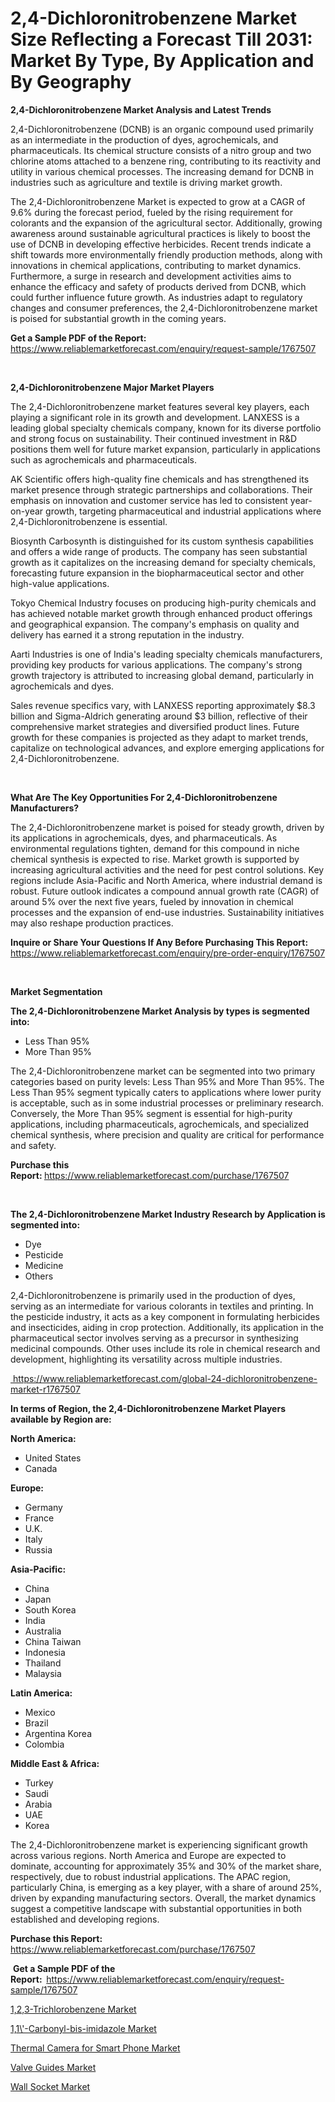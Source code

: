 <p><h1>2,4-Dichloronitrobenzene Market Size Reflecting a Forecast Till 2031: Market By Type, By Application and By Geography</h1></p><p><strong>2,4-Dichloronitrobenzene Market Analysis and Latest Trends</strong></p>
<p><p>2,4-Dichloronitrobenzene (DCNB) is an organic compound used primarily as an intermediate in the production of dyes, agrochemicals, and pharmaceuticals. Its chemical structure consists of a nitro group and two chlorine atoms attached to a benzene ring, contributing to its reactivity and utility in various chemical processes. The increasing demand for DCNB in industries such as agriculture and textile is driving market growth.</p><p>The 2,4-Dichloronitrobenzene Market is expected to grow at a CAGR of 9.6% during the forecast period, fueled by the rising requirement for colorants and the expansion of the agricultural sector. Additionally, growing awareness around sustainable agricultural practices is likely to boost the use of DCNB in developing effective herbicides. Recent trends indicate a shift towards more environmentally friendly production methods, along with innovations in chemical applications, contributing to market dynamics. Furthermore, a surge in research and development activities aims to enhance the efficacy and safety of products derived from DCNB, which could further influence future growth. As industries adapt to regulatory changes and consumer preferences, the 2,4-Dichloronitrobenzene market is poised for substantial growth in the coming years.</p></p>
<p><strong>Get a Sample PDF of the Report:&nbsp;</strong> <a href="https://www.reliablemarketforecast.com/enquiry/request-sample/1767507?utm_campaign=1159&utm_medium=2&utm_source=Github&utm_content=ia&utm_term=09102024&utm_id=24-dichloronitrobenzene">https://www.reliablemarketforecast.com/enquiry/request-sample/1767507</a></p>
<p>&nbsp;</p>
<p><strong>2,4-Dichloronitrobenzene Major Market Players</strong></p>
<p><p>The 2,4-Dichloronitrobenzene market features several key players, each playing a significant role in its growth and development. LANXESS is a leading global specialty chemicals company, known for its diverse portfolio and strong focus on sustainability. Their continued investment in R&D positions them well for future market expansion, particularly in applications such as agrochemicals and pharmaceuticals.</p><p>AK Scientific offers high-quality fine chemicals and has strengthened its market presence through strategic partnerships and collaborations. Their emphasis on innovation and customer service has led to consistent year-on-year growth, targeting pharmaceutical and industrial applications where 2,4-Dichloronitrobenzene is essential.</p><p>Biosynth Carbosynth is distinguished for its custom synthesis capabilities and offers a wide range of products. The company has seen substantial growth as it capitalizes on the increasing demand for specialty chemicals, forecasting future expansion in the biopharmaceutical sector and other high-value applications.</p><p>Tokyo Chemical Industry focuses on producing high-purity chemicals and has achieved notable market growth through enhanced product offerings and geographical expansion. The company's emphasis on quality and delivery has earned it a strong reputation in the industry.</p><p>Aarti Industries is one of India's leading specialty chemicals manufacturers, providing key products for various applications. The company's strong growth trajectory is attributed to increasing global demand, particularly in agrochemicals and dyes.</p><p>Sales revenue specifics vary, with LANXESS reporting approximately $8.3 billion and Sigma-Aldrich generating around $3 billion, reflective of their comprehensive market strategies and diversified product lines. Future growth for these companies is projected as they adapt to market trends, capitalize on technological advances, and explore emerging applications for 2,4-Dichloronitrobenzene.</p></p>
<p>&nbsp;</p>
<p><strong>What Are The Key Opportunities For 2,4-Dichloronitrobenzene Manufacturers?</strong></p>
<p><p>The 2,4-Dichloronitrobenzene market is poised for steady growth, driven by its applications in agrochemicals, dyes, and pharmaceuticals. As environmental regulations tighten, demand for this compound in niche chemical synthesis is expected to rise. Market growth is supported by increasing agricultural activities and the need for pest control solutions. Key regions include Asia-Pacific and North America, where industrial demand is robust. Future outlook indicates a compound annual growth rate (CAGR) of around 5% over the next five years, fueled by innovation in chemical processes and the expansion of end-use industries. Sustainability initiatives may also reshape production practices.</p></p>
<p><strong>Inquire or Share Your Questions If Any Before Purchasing This Report:</strong> <a href="https://www.reliablemarketforecast.com/enquiry/pre-order-enquiry/1767507?utm_campaign=1159&utm_medium=2&utm_source=Github&utm_content=ia&utm_term=09102024&utm_id=24-dichloronitrobenzene">https://www.reliablemarketforecast.com/enquiry/pre-order-enquiry/1767507</a></p>
<p>&nbsp;</p>
<p><strong>Market Segmentation</strong></p>
<p><strong>The 2,4-Dichloronitrobenzene Market Analysis by types is segmented into:</strong></p>
<p><ul><li>Less Than 95%</li><li>More Than 95%</li></ul></p>
<p><p>The 2,4-Dichloronitrobenzene market can be segmented into two primary categories based on purity levels: Less Than 95% and More Than 95%. The Less Than 95% segment typically caters to applications where lower purity is acceptable, such as in some industrial processes or preliminary research. Conversely, the More Than 95% segment is essential for high-purity applications, including pharmaceuticals, agrochemicals, and specialized chemical synthesis, where precision and quality are critical for performance and safety.</p></p>
<p><strong>Purchase this Report:&nbsp;</strong><a href="https://www.reliablemarketforecast.com/purchase/1767507?utm_campaign=1159&utm_medium=2&utm_source=Github&utm_content=ia&utm_term=09102024&utm_id=24-dichloronitrobenzene">https://www.reliablemarketforecast.com/purchase/1767507</a></p>
<p>&nbsp;</p>
<p><strong>The 2,4-Dichloronitrobenzene Market Industry Research by Application is segmented into:</strong></p>
<p><ul><li>Dye</li><li>Pesticide</li><li>Medicine</li><li>Others</li></ul></p>
<p><p>2,4-Dichloronitrobenzene is primarily used in the production of dyes, serving as an intermediate for various colorants in textiles and printing. In the pesticide industry, it acts as a key component in formulating herbicides and insecticides, aiding in crop protection. Additionally, its application in the pharmaceutical sector involves serving as a precursor in synthesizing medicinal compounds. Other uses include its role in chemical research and development, highlighting its versatility across multiple industries.</p></p>
<p><a href="https://www.reliablemarketforecast.com/global-24-dichloronitrobenzene-market-r1767507?utm_campaign=1159&utm_medium=2&utm_source=Github&utm_content=ia&utm_term=09102024&utm_id=24-dichloronitrobenzene">&nbsp;https://www.reliablemarketforecast.com/global-24-dichloronitrobenzene-market-r1767507</a></p>
<p><strong>In terms of Region, the 2,4-Dichloronitrobenzene Market Players available by Region are:</strong></p>
<p>
    <p> <strong> North America: </strong>
        <ul>
            <li>United States</li>
            <li>Canada</li>
        </ul>
        </p> 
    <p> <strong> Europe: </strong>
        <ul>
            <li>Germany</li>
            <li>France</li>
            <li>U.K.</li>
            <li>Italy</li>
            <li>Russia</li>
        </ul>
        </p> 
    <p> <strong> Asia-Pacific: </strong>
        <ul>
            <li>China</li>
            <li>Japan</li>
            <li>South Korea</li>
            <li>India</li>
            <li>Australia</li>
            <li>China Taiwan</li>
            <li>Indonesia</li>
            <li>Thailand</li>
            <li>Malaysia</li>
        </ul>
        </p> 
    <p> <strong> Latin America: </strong>
        <ul>
            <li>Mexico</li>
            <li>Brazil</li>
            <li>Argentina Korea</li>
            <li>Colombia</li>
        </ul>
        </p> 
    <p> <strong> Middle East & Africa: </strong>
        <ul>
            <li>Turkey</li>
            <li>Saudi</li>
            <li>Arabia</li>
            <li>UAE</li>
            <li>Korea</li>
        </ul>
    </p>
    </p>
<p><p>The 2,4-Dichloronitrobenzene market is experiencing significant growth across various regions. North America and Europe are expected to dominate, accounting for approximately 35% and 30% of the market share, respectively, due to robust industrial applications. The APAC region, particularly China, is emerging as a key player, with a share of around 25%, driven by expanding manufacturing sectors. Overall, the market dynamics suggest a competitive landscape with substantial opportunities in both established and developing regions.</p></p>
<p><strong>Purchase this Report: </strong><a href="https://www.reliablemarketforecast.com/purchase/1767507?utm_campaign=1159&utm_medium=2&utm_source=Github&utm_content=ia&utm_term=09102024&utm_id=24-dichloronitrobenzene">https://www.reliablemarketforecast.com/purchase/1767507</a></p>
<p>&nbsp;<strong>Get a Sample PDF of the Report:&nbsp;&nbsp;</strong><a href="https://www.reliablemarketforecast.com/enquiry/request-sample/1767507?utm_campaign=1159&utm_medium=2&utm_source=Github&utm_content=ia&utm_term=09102024&utm_id=24-dichloronitrobenzene">https://www.reliablemarketforecast.com/enquiry/request-sample/1767507</a></p>
<p><strong></strong></p>
<p><p><a href="https://github.com/ChiragRP21/Market-Research-Report-List-6/blob/main/123-trichlorobenzene-market.md?utm_campaign=1159&utm_medium=2&utm_source=Github&utm_content=ia&utm_term=09102024&utm_id=24-dichloronitrobenzene">1,2,3-Trichlorobenzene Market</a></p><p><a href="https://github.com/vangoyalg8/Market-Research-Report-List-1/blob/main/11-carbonyl-bis-imidazole-market.md?utm_campaign=1159&utm_medium=2&utm_source=Github&utm_content=ia&utm_term=09102024&utm_id=24-dichloronitrobenzene">1,1\'-Carbonyl-bis-imidazole Market</a></p><p><a href="https://www.linkedin.com/pulse/global-thermal-camera-smart-phone-market-projected-grow-lgsqc?utm_campaign=1159&utm_medium=2&utm_source=Github&utm_content=ia&utm_term=09102024&utm_id=24-dichloronitrobenzene">Thermal Camera for Smart Phone Market</a></p><p><a href="https://www.linkedin.com/pulse/trends-global-valve-guides-market-forecast-analysis-2024--kan8c?utm_campaign=1159&utm_medium=2&utm_source=Github&utm_content=ia&utm_term=09102024&utm_id=24-dichloronitrobenzene">Valve Guides Market</a></p><p><a href="https://www.linkedin.com/pulse/global-perspectives-wall-socket-market-trends-challenges-6dnzc?utm_campaign=1159&utm_medium=2&utm_source=Github&utm_content=ia&utm_term=09102024&utm_id=24-dichloronitrobenzene">Wall Socket Market</a></p></p>